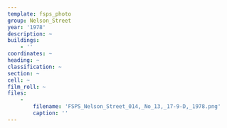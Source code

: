 ```yaml
---
template: fsps_photo
group: Nelson_Street
year: '1978'
description: ~
buildings:
    - ''
coordinates: ~
heading: ~
classification: ~
section: ~
cell: ~
film_roll: ~
files:
    -
        filename: 'FSPS_Nelson_Street_014,_No_13,_17-9-D,_1978.png'
        caption: ''
---
```

